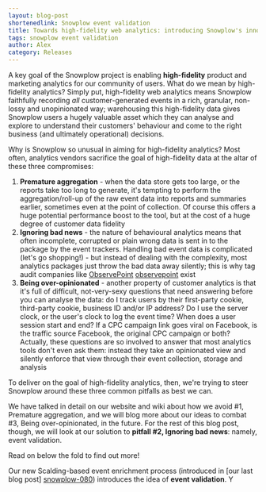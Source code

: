 ```yaml
---
layout: blog-post
shortenedlink: Snowplow event validation
title: Towards high-fidelity web analytics: introducing Snowplow's innovative new event validation capabilities
tags: snowplow event validation
author: Alex
category: Releases
---
```


A key goal of the Snowplow project is enabling **high-fidelity** product and marketing analytics for our community of users. What do we mean by high-fidelity analytics? Simply put, high-fidelity web analytics means Snowplow faithfully recording _all_ customer-generated events in a rich, granular, non-lossy and unopinionated way; warehousing this high-fidelity data gives Snowplow users a hugely valuable asset which they can analyse and explore to understand their customers' behaviour and come to the right business (and ultimately operational) decisions.

Why is Snowplow so unusual in aiming for high-fidelity analytics? Most often, analytics vendors sacrifice the goal of high-fidelity data at the altar of these three compromises:

1. **Premature aggregation** - when the data store gets too large, or the reports take too long to generate, it's tempting to perform the  aggregation/roll-up of the raw event data into reports and summaries earlier, sometimes even at the point of collection. Of course this offers a huge potential performance boost to the tool, but at the cost of a huge degree of customer data fidelity
2. **Ignoring bad news** - the nature of behavioural analytics means that often incomplete, corrupted or plain wrong data is sent in to the package by the event trackers. Handling bad event data is complicated (let's go shopping!) - but instead of dealing with the complexity, most analytics packages just throw the bad data away silently; this is why tag audit companies like [ObservePoint] [observepoint] exist
3. **Being over-opinionated** - another property of customer analytics is that it's full of difficult, not-very-sexy questions that need answering before you can analyse the data: do I track users by their first-party cookie, third-party cookie, business ID and/or IP address? Do I use the server clock, or the user's clock to log the event time? When does a user session start and end? If a CPC campaign link goes viral on Facebook, is the traffic source Facebook, the original CPC campaign or both? Actually, these questions are so involved to answer that most analytics tools don't even ask them: instead they take an opinionated view and silently enforce that view through their event collection, storage and analysis

To deliver on the goal of high-fidelity analytics, then, we're trying to steer Snowplow around these three common pitfalls as best we can.

We have talked in detail on our website and wiki about how we avoid #1, Premature aggregation, and we will blog more about our ideas to combat #3, Being over-opinionated, in the future. For the rest of this blog post, though, we will look at our solution to **pitfall #2, Ignoring bad news**: namely, event validation.

Read on below the fold to find out more!

<!--more-->

Our new Scalding-based event enrichment process (introduced in [our last blog post] [snowplow-080]) introduces the idea of **event validation**. Y

[observepoint]: http://www.observepoint.com/
[snowplow-080]: /blog/2013/04/03/snowplow-0.8.0-released-with-all-new-scalding-based-data-enrichment/
